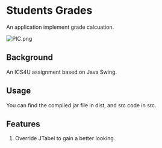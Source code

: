 # Students Grades
An application implement grade calcuation.

![PIC.png](https://i.ibb.co/Xb2LbPq/grade.png)

## Background

An ICS4U assignment based on Java Swing.

## Usage
You can find the complied jar file in dist, and src code in src.

## Features
1. Override JTabel to gain a better looking.
